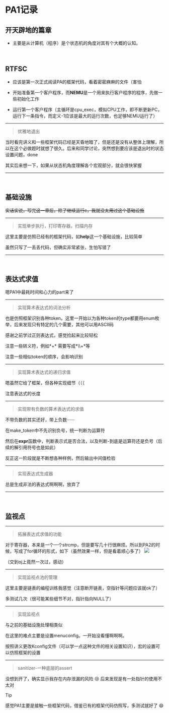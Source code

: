 # PA1记录

## 开天辟地的篇章

- 主要是从计算机（程序）是个状态机的角度对其有个大概的认知。

<br>

## RTFSC

- 应该是第一次正式阅读PA的框架代码，看着密密麻麻的文件（害怕

- 开始准备第一个客户程序，而**NEMU**是一个用来执行客户程序的程序，先做一些初始化工作

- 运行第一个客户程序（主循环是cpu_exec，模拟CPU工作，即不断更新PC，运行下一条指令，而定义-1应该是最大的运行次数，也足够NEMU运行了）

--- 

> 优雅地退出

当时看完讲义和一些框架代码已经是天昏地暗了，但是还是没有从整体上理解，所以在这个必做题时就想了很久。后来和同学讨论，突然想到要应该是退出时的状态设置问题，done

其实后来想一下，如果从状态机角度理解各个宏观部分，就会很快掌握

---

<br>

## 基础设施

~~实话实说，写完这一章后，除了继续运行c，我就没太用过这个基础设施~~

---

> 实现单步执行，打印寄存器，扫描内存

这里主要是仿照已经有的框架代码，如**help**这一个基础设施，比较简单

虽然只写了一丢丢代码，但确实非常紧张，生怕写错了

---

<br>

## 表达式求值

嗯PA1中最耗时间和心力的part来了

---

> 实现算术表达式的词法分析

也是仿照框架识别各种token。这里一开始以为各种token的type都要用enum枚举，后来发现只有特定的几个需要，其他可以用ASCII码

感谢之前学过正则表达式，感觉捡起来比较轻松

注意一些转义符，例如*\+* 需要写成*\\\\+*等

注意一些相似token的顺序，会影响识别

---

> 实现算术表达式的递归求值

嗯虽然它给了框架，但各种实现细节（（（

注意表达式的长度

---

> 实现带有负数的算术表达式的求值

不带负数的其实还好，带上负数······

在make_token中不先识别负号，统一判断为运算符

然后在**expr**函数中，判断表示式是否合法，以及判断-到底是运算符还是负号（后续的解引用符号也是如此）

反正这一阶段就是不断想各种样例，然后输出中间值检验

--- 

> 实现表达式生成器

总是生成非法的表达式啊啊啊，放弃了

---

<br>

## 监视点

---

> 拓展表达式求值的功能

对于寄存器，本来是一个一个strcmp，但是要写几十行很麻烦。所以到PA2的时候，写成了for循环的形式，如下（虽然效果一样，但是看着顺心多了）
<img src='/img/p1.png'></img>

（交到oj上竟然一次过，感动）

---

> 实现监视点池的管理

这里主要是链表的编程训练我感觉（注意断开链表，空指针等问题应该就ok了）

多测试几次（很可能某些细节不对，指针指向NULL了）

---

> 实现监视点

与之前的基础设施处理相类似

在这里的难点主要是设置menuconfig。一开始没看懂啊啊啊。

按照讲义更改Kconfig文件（可以学一点这种文件的相关设置知识），宏的设置可以仿照框架的设置

---

> sanitizer-一种底层的assert

没想到开了，确实显示我存在内存泄漏的风险 :cry:
后来发现是有一处指针的使用不太对

> [!tip]
> 感觉PA1主要是接触一些框架代码，借鉴已有的框架代码仿照写，多测试就好了 :smile:

